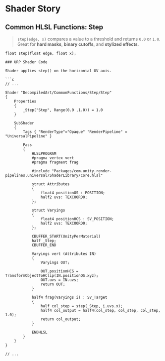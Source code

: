 # Shader Story

## Common HLSL Functions: Step

> `step(edge, x)` compares a value to a threshold and returns `0.0` or `1.0`.  
> Great for **hard masks**, **binary cutoffs**, and **stylized effects**.

```hlsl
float step(float edge, float x);

### URP Shader Code

Shader applies step() on the horizontal UV axis.

```c
// ...

Shader "DecompiledArt/CommonFunctions/Step/Step"
{
    Properties
    {
        _Step("Step", Range(0.0 ,1.0)) = 1.0
    }

    SubShader
    {
        Tags { "RenderType"="Opaque" "RenderPipeline" = "UniversalPipeline" }

        Pass
        {
            HLSLPROGRAM
            #pragma vertex vert
            #pragma fragment frag

            #include "Packages/com.unity.render-pipelines.universal/ShaderLibrary/Core.hlsl"

            struct Attributes
            {
                float4 positionOS : POSITION;
                half2 uvs: TEXCOORD0;
            };

            struct Varyings
            {
                float4 positionHCS : SV_POSITION;
                half2 uvs: TEXCOORD0;
            };

            CBUFFER_START(UnityPerMaterial)
            half _Step;
            CBUFFER_END

            Varyings vert (Attributes IN)
            {
                Varyings OUT;

                OUT.positionHCS = TransformObjectToHClip(IN.positionOS.xyz);
                OUT.uvs = IN.uvs;
                return OUT;
            }

            half4 frag(Varyings i) : SV_Target
            {
                half col_step = step(_Step, i.uvs.x);
                half4 col_output = half4(col_step, col_step, col_step, 1.0);
                return col_output;
            }

            ENDHLSL
        }
    }
}

// ...